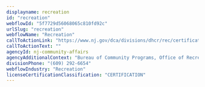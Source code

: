 ```yaml
---
displayname: recreation
id: "recreation"
webflowId: "5f7729d56068065c810fd92c"
urlSlug: "recreation"
webflowName: "Recreation"
callToActionLink: "https://www.nj.gov/dca/divisions/dhcr/rec/certifications.html"
callToActionText: ""
agencyId: nj-community-affairs
agencyAdditionalContext: "Bureau of Community Programs, Office of Recreation Examiners"
divisionPhone: "(609) 292-6654"
webflowIndustry: "Recreation"
licenseCertificationClassification: "CERTIFICATION"
---
```


